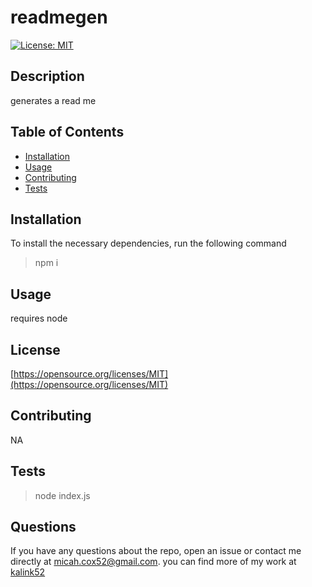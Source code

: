 # readmegen 
  [![License: MIT](https://img.shields.io/badge/License-MIT-yellow.svg)](https://opensource.org/licenses/MIT) 
  ## Description
  generates a read me
  ## Table of Contents
  * [Installation](#Installation)
  * [Usage](#Usage)
  * [Contributing](#Contributing)
  * [Tests](#Tests)
  ## Installation
  To install the necessary dependencies, run the following command<br>
  >npm i 
  ## Usage
  requires node
  ## License
  [https://opensource.org/licenses/MIT](https://opensource.org/licenses/MIT)
  ## Contributing 
  NA
  ## Tests
 >node index.js
  ## Questions
  If you have any questions about the repo, open an issue or contact me directly at <micah.cox52@gmail.com>. you can find more of my work at [kalink52](https://github.com/kalink52)
